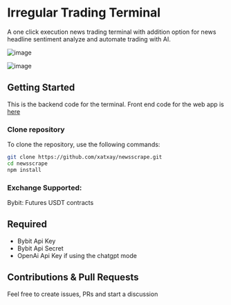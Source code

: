 # Irregular Trading Terminal

A one click execution news trading terminal with addition option for news headline sentiment analyze and automate trading with AI.

![image](https://github.com/xatxay/newsscrape/assets/29783278/ce4cdbe5-363b-4e67-9399-67074c3f8232)

![image](https://github.com/xatxay/newsscrape/assets/29783278/bca8a643-5fc7-4df1-84f5-efa4a1826e96)

## Getting Started

This is the backend code for the terminal. Front end code for the web app is [here](https://github.com/xatxay/trading-terminal)

### Clone repository

To clone the repository, use the following commands:

```sh
git clone https://github.com/xatxay/newsscrape.git
cd newsscrape
npm install
```

### Exchange Supported:

Bybit: Futures USDT contracts

## Required

- Bybit Api Key
- Bybit Api Secret
- OpenAi Api Key if using the chatgpt mode

## Contributions & Pull Requests

Feel free to create issues, PRs and start a discussion
